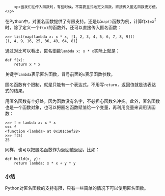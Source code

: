 ﻿
        <p>当我们在传入函数时，有些时候，不需要显式地定义函数，直接传入匿名函数更方便。</p>
<p>在Python中，对匿名函数提供了有限支持。还是以<code>map()</code>函数为例，计算f(x)=x<sup>2</sup>时，除了定义一个<code>f(x)</code>的函数外，还可以直接传入匿名函数：</p>
<pre><code>&gt;&gt;&gt; list(map(lambda x: x * x, [1, 2, 3, 4, 5, 6, 7, 8, 9]))
[1, 4, 9, 16, 25, 36, 49, 64, 81]
</code></pre><p>通过对比可以看出，匿名函数<code>lambda x: x * x</code>实际上就是：</p>
<pre><code>def f(x):
    return x * x
</code></pre><p>关键字<code>lambda</code>表示匿名函数，冒号前面的<code>x</code>表示函数参数。</p>
<p>匿名函数有个限制，就是只能有一个表达式，不用写<code>return</code>，返回值就是该表达式的结果。</p>
<p>用匿名函数有个好处，因为函数没有名字，不必担心函数名冲突。此外，匿名函数也是一个函数对象，也可以把匿名函数赋值给一个变量，再利用变量来调用该函数：</p>
<pre><code>&gt;&gt;&gt; f = lambda x: x * x
&gt;&gt;&gt; f
&lt;function &lt;lambda&gt; at 0x101c6ef28&gt;
&gt;&gt;&gt; f(5)
25
</code></pre><p>同样，也可以把匿名函数作为返回值返回，比如：</p>
<pre><code>def build(x, y):
    return lambda: x * x + y * y
</code></pre><h3 id="-">小结</h3>
<p>Python对匿名函数的支持有限，只有一些简单的情况下可以使用匿名函数。</p>

    